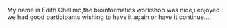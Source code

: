 My name is Edith Chelimo,the bioinformatics workshop was nice,i enjoyed we had good participants wishing to have it again or have it continue.... 
